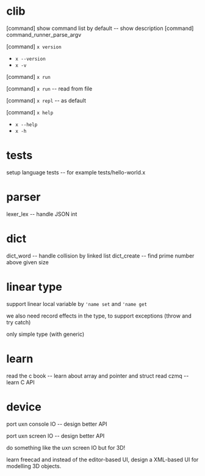 # clib

[command] show command list by default -- show description
[command] command_runner_parse_argv

[command] `x version`

- `x --version`
- `x -v`

[command] `x run`

[command] `x run` -- read from file

[command] `x repl` -- as default

[command] `x help`

- `x --help`
- `x -h`

# tests

setup language tests -- for example tests/hello-world.x

# parser

lexer_lex -- handle JSON int

# dict

dict_word -- handle collision by linked list
dict_create -- find prime number above given size

# linear type

support linear local variable by `'name set` and `'name get`

we also need record effects in the type, to support exceptions (throw and try catch)

only simple type (with generic)

# learn

read the c book -- learn about array and pointer and struct
read czmq -- learn C API

# device

port uxn console IO -- design better API

port uxn screen IO -- design better API

do something like the uxn screen IO but for 3D!

learn freecad and instead of the editor-based UI,
design a XML-based UI for modelling 3D objects.
